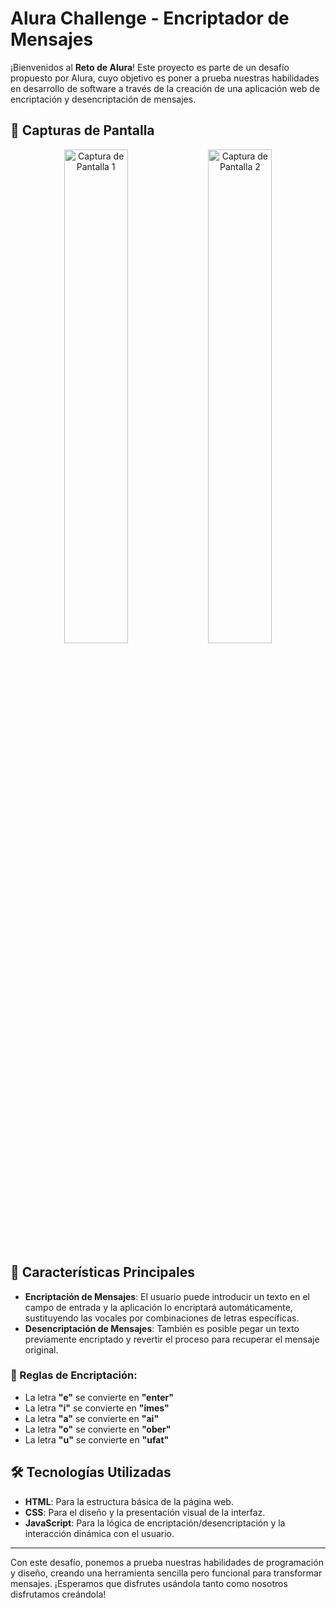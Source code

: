 # Alura Challenge - Encriptador de Mensajes

¡Bienvenidos al **Reto de Alura**! Este proyecto es parte de un desafío propuesto por Alura, cuyo objetivo es poner a prueba nuestras habilidades en desarrollo de software a través de la creación de una aplicación web de encriptación y desencriptación de mensajes.

## 📸 Capturas de Pantalla

<p align="center">
  <img src="https://github.com/jgarzon97/Alura-Challenge/assets/87027831/8251251a-ca46-4f27-9bae-3ac872d3d8ca" alt="Captura de Pantalla 1" width="45%">
  <img src="https://github.com/jgarzon97/Alura-Challenge/assets/87027831/f3f944a2-642c-47df-b1a6-8ab7c211f81b" alt="Captura de Pantalla 2" width="45%">
</p>

## 🚀 Características Principales

- **Encriptación de Mensajes**: El usuario puede introducir un texto en el campo de entrada y la aplicación lo encriptará automáticamente, sustituyendo las vocales por combinaciones de letras específicas.
- **Desencriptación de Mensajes**: También es posible pegar un texto previamente encriptado y revertir el proceso para recuperar el mensaje original.

### 📜 Reglas de Encriptación:
- La letra **"e"** se convierte en **"enter"**
- La letra **"i"** se convierte en **"imes"**
- La letra **"a"** se convierte en **"ai"**
- La letra **"o"** se convierte en **"ober"**
- La letra **"u"** se convierte en **"ufat"**

## 🛠️ Tecnologías Utilizadas

- **HTML**: Para la estructura básica de la página web.
- **CSS**: Para el diseño y la presentación visual de la interfaz.
- **JavaScript**: Para la lógica de encriptación/desencriptación y la interacción dinámica con el usuario.

---

Con este desafío, ponemos a prueba nuestras habilidades de programación y diseño, creando una herramienta sencilla pero funcional para transformar mensajes. ¡Esperamos que disfrutes usándola tanto como nosotros disfrutamos creándola!
